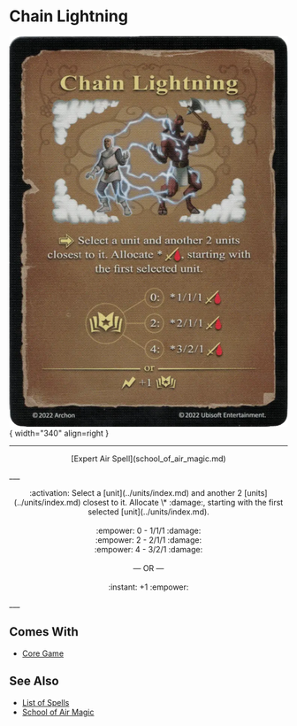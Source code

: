 # Chain Lightning

![Chain Lightning](../assets/spells-chain_lightning.webp){ width="340" align=right }

___
<p style="text-align: center;" markdown>[Expert Air Spell](school_of_air_magic.md)</p>
___
<p style="text-align: center;" markdown>:activation: Select a [unit](../units/index.md) and another 2 [units](../units/index.md) closest to it. Allocate \* :damage:, starting with the first selected [unit](../units/index.md).<br><br>:empower: 0 - 1/1/1 :damage:<br>:empower: 2 - 2/1/1 :damage:<br>:empower: 4 - 3/2/1 :damage:<br><br>— OR —<br><br>:instant: +1 :empower:</p>
___


## Comes With

- [Core Game](../content.md)


## See Also

- [List of Spells](index.md)
- [School of Air Magic](school_of_air_magic.md)
